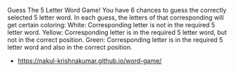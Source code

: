 Guess The 5 Letter Word Game!
You have 6 chances to guess the correctly selected 5 letter word. In each guess, the letters of that corresponding will get certain coloring:
    White: Corresponding letter is not in the required 5 letter word.
    Yellow: Corresponding letter is in the required 5 letter word, but not in the correct position.
    Green: Corresponding letter is in the required 5 letter word and also in the correct position.
    
- https://nakul-krishnakumar.github.io/word-game/
